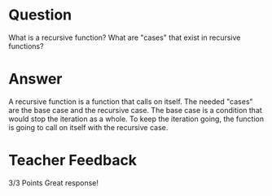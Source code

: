 # Question

What is a recursive function? What are "cases" that exist in recursive functions?

# Answer

A recursive function is a function that calls on itself. The needed "cases" are the base case and the recursive case. The base case is a condition that would stop the iteration as a whole. To keep the iteration going, the function is going to call on itself with the recursive case. 

# Teacher Feedback

3/3 Points
Great response!